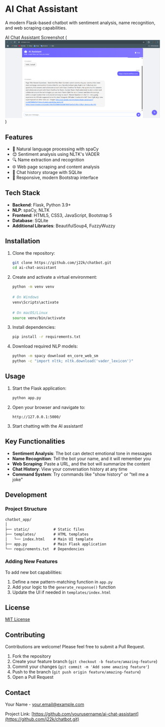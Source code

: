 # AI Chat Assistant

A modern Flask-based chatbot with sentiment analysis, name recognition, and web scraping capabilities.

AI Chat Assistant Screenshot
(![alt text](image.png))

## Features

- 🤖 Natural language processing with spaCy
- 😊 Sentiment analysis using NLTK's VADER
- 🔍 Name extraction and recognition
- 🌐 Web page scraping and content analysis
- 💾 Chat history storage with SQLite
- 📱 Responsive, modern Bootstrap interface

## Tech Stack

- **Backend**: Flask, Python 3.9+
- **NLP**: spaCy, NLTK
- **Frontend**: HTML5, CSS3, JavaScript, Bootstrap 5
- **Database**: SQLite
- **Additional Libraries**: BeautifulSoup4, FuzzyWuzzy

## Installation

1. Clone the repository:
   ```bash
   git clone https://github.com/j22k/chatbot.git
   cd ai-chat-assistant
   ```

2. Create and activate a virtual environment:
   ```bash
   python -m venv venv
   
   # On Windows
   venv\Scripts\activate
   
   # On macOS/Linux
   source venv/bin/activate
   ```

3. Install dependencies:
   ```bash
   pip install -r requirements.txt
   ```

4. Download required NLP models:
   ```bash
   python -m spacy download en_core_web_sm
   python -c "import nltk; nltk.download('vader_lexicon')"
   ```

## Usage

1. Start the Flask application:
   ```bash
   python app.py
   ```

2. Open your browser and navigate to:
   ```
   http://127.0.0.1:5000/
   ```

3. Start chatting with the AI assistant!

## Key Functionalities

- **Sentiment Analysis**: The bot can detect emotional tone in messages
- **Name Recognition**: Tell the bot your name, and it will remember you
- **Web Scraping**: Paste a URL, and the bot will summarize the content
- **Chat History**: View your conversation history at any time
- **Command System**: Try commands like "show history" or "tell me a joke"

## Development

### Project Structure

```
chatbot_app/
│
├── static/           # Static files
├── templates/        # HTML templates
│   └── index.html    # Main UI template
├── app.py            # Main Flask application
└── requirements.txt  # Dependencies
```

### Adding New Features

To add new bot capabilities:

1. Define a new pattern-matching function in `app.py`
2. Add your logic to the `generate_response()` function
3. Update the UI if needed in `templates/index.html`

## License

[MIT License](LICENSE)

## Contributing

Contributions are welcome! Please feel free to submit a Pull Request.

1. Fork the repository
2. Create your feature branch (`git checkout -b feature/amazing-feature`)
3. Commit your changes (`git commit -m 'Add some amazing feature'`)
4. Push to the branch (`git push origin feature/amazing-feature`)
5. Open a Pull Request

## Contact

Your Name - [your.email@example.com](mailto:junaidkaliyadan@gmail.com)

Project Link: [https://github.com/yourusername/ai-chat-assistant](https://github.com/j22k/chatbot.git)